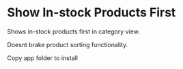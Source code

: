 Show In-stock Products First
=======
Shows in-stock products first in category view.

Doesnt brake product sorting functionality.

Copy app folder to install
